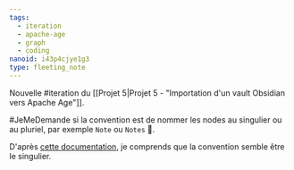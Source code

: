 ```yaml
---
tags:
  - iteration
  - apache-age
  - graph
  - coding
nanoid: i43p4cjye1g3
type: fleeting_note
---
```

Nouvelle #iteration du [[Projet 5|Projet 5 - "Importation d'un vault Obsidian vers Apache Age"]].

#JeMeDemande si la convention est de nommer les nodes au singulier ou au pluriel, par exemple `Note` ou `Notes` 🤔.

D'après [cette documentation](https://age.apache.org/age-manual/master/clauses/match.html), je comprends que la convention semble être le singulier.
